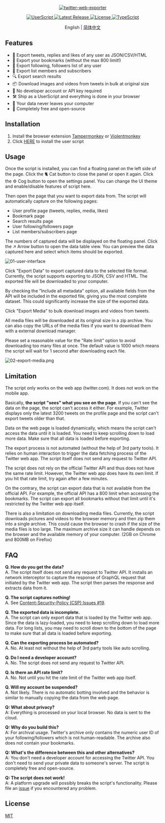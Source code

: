 <p align="center">
  <a href="https://github.com/prinsss/twitter-web-exporter">
    <img alt="twitter-web-exporter" src="https://socialify.git.ci/prinsss/twitter-web-exporter/image?description=1&descriptionEditable=Export%20tweets%2C%20bookmarks%2C%20lists%20and%20much%20more%20from%20Twitter(X)%20web%20app.&font=Raleway&forks=0&issues=0&pattern=Plus&pulls=0&theme=Light" />
  </a>
</p>

<p align="center">
  <a href="https://github.com/prinsss/twitter-web-exporter/releases">
    <img alt="UserScript" src="https://badgen.net/badge/userscript/available?color=green" />
  </a>
  <a href="https://github.com/prinsss/twitter-web-exporter/releases">
    <img alt="Latest Release" src="https://badgen.net/github/release/prinsss/twitter-web-exporter" />
  </a>
  <a href="https://github.com/prinsss/twitter-web-exporter/blob/main/LICENSE">
    <img alt="License" src="https://badgen.net/github/license/prinsss/twitter-web-exporter" />
  </a>
  <a href="https://github.com/prinsss/twitter-web-exporter">
    <img alt="TypeScript" src="https://badgen.net/badge/icon/typescript?icon=typescript&label" />
  </a>
</p>

<p align="center">
  English |
  <a href="https://github.com/prinsss/twitter-web-exporter/blob/main/docs/README.zh-Hans.md">简体中文</a>
</p>

## Features

- 🚚 Export tweets, replies and likes of any user as JSON/CSV/HTML
- 🔖 Export your bookmarks (without the max 800 limit!)
- 💞 Export following, followers list of any user
- 👥 Export list members and subscribers
- 🔍 Export search results
- 📦 Download images and videos from tweets in bulk at original size
- 🚀 No developer account or API key required
- 🛠️ Ship as a UserScript and everything is done in your browser
- 💾 Your data never leaves your computer
- 💚 Completely free and open-source

## Installation

1. Install the browser extension [Tampermonkey](https://www.tampermonkey.net/) or [Violentmonkey](https://violentmonkey.github.io/)
2. Click [HERE](https://github.com/prinsss/twitter-web-exporter/releases/latest/download/twitter-web-exporter.user.js) to install the user script

## Usage

Once the script is installed, you can find a floating panel on the left side of the page. Click the 🐈 Cat button to close the panel or open it again. Click the ⚙️ Cog button to open the settings panel. You can change the UI theme and enable/disable features of script here.

Then open the page that you want to export data from. The script will automatically capture on the following pages:

- User profile page (tweets, replies, media, likes)
- Bookmark page
- Search results page
- User following/followers page
- List members/subscribers page

The numbers of captured data will be displayed on the floating panel. Click the ↗️ Arrow button to open the data table view. You can preview the data captured here and select which items should be exported.

![01-user-interface](https://github.com/prinsss/twitter-web-exporter/raw/main/docs/01-user-interface.png)

Click "Export Data" to export captured data to the selected file format. Currently, the script supports exporting to JSON, CSV and HTML. The exported file will be downloaded to your computer.

By checking the "Include all metadata" option, all available fields from the API will be included in the exported file, giving you the most complete dataset. This could significantly increase the size of the exported data.

Click "Export Media" to bulk download images and videos from tweets.

All media files will be downloaded at its original size in a zip archive. You can also copy the URLs of the media files if you want to download them with a external download manager.

Please set a reasonable value for the "Rate limit" option to avoid downloading too many files at once. The default value is 1000 which means the script will wait for 1 second after downloading each file.

![02-export-media.png](https://github.com/prinsss/twitter-web-exporter/raw/main/docs/02-export-media.png)

## Limitation

The script only works on the web app (twitter.com). It does not work on the mobile app.

Basically, **the script "sees" what you see on the page**. If you can't see the data on the page, the script can't access it either. For example, Twitter displays only the latest 3200 tweets on the profile page and the script can't export tweets older than that.

Data on the web page is loaded dynamically, which means the script can't access the data until it is loaded. You need to keep scrolling down to load more data. Make sure that all data is loaded before exporting.

The export process is not automated (without the help of 3rd party tools). It relies on human interaction to trigger the data fetching process of the Twitter web app. The script itself does not send any request to Twitter API.

The script does not rely on the official Twitter API and thus does not have the same rate limit. However, the Twitter web app does have its own limit. If you hit that rate limit, try again after a few minutes.

On the contrary, the script can export data that is not available from the official API. For example, the official API has a 800 limit when accessing the bookmarks. The script can export all bookmarks without that limit until it's restricted by the Twitter web app itself.

There is also a limitation on downloading media files. Currently, the script downloads pictures and videos to the browser memory and then zip them into a single archive. This could cause the browser to crash if the size of the media files is too large. The maximum archive size it can handle depends on the browser and the available memory of your computer. (2GB on Chrome and 800MB on Firefox)

## FAQ

**Q. How do you get the data?** <br>
A. The script itself does not send any request to Twitter API. It installs an network interceptor to capture the response of GraphQL request that initiated by the Twitter web app. The script then parses the response and extracts data from it.

**Q. The script captures nothing!** <br>
A. See [Content-Security-Policy (CSP) Issues #19](https://github.com/prinsss/twitter-web-exporter/issues/19).

**Q. The exported data is incomplete.** <br>
A. The script can only export data that is loaded by the Twitter web app. Since the data is lazy-loaded, you need to keep scrolling down to load more data. For long lists, you may need to scroll down to the bottom of the page to make sure that all data is loaded before exporting.

**Q. Can the exporting process be automated?** <br>
A. No. At least not without the help of 3rd party tools like auto scrolling.

**Q. Do I need a developer account?** <br>
A. No. The script does not send any request to Twitter API.

**Q. Is there an API rate limit?** <br>
A. No. Not until you hit the rate limit of the Twitter web app itself.

**Q. Will my account be suspended?** <br>
A. Not likely. There is no automatic botting involved and the behavior is similar to manually copying the data from the web page.

**Q: What about privacy?** <br>
A: Everything is processed on your local browser. No data is sent to the cloud.

**Q: Why do you build this?** <br>
A: For archival usage. Twitter's archive only contains the numeric user ID of your following/followers which is not human-readable. The archive also does not contain your bookmarks.

**Q: What's the difference between this and other alternatives?** <br>
A: You don't need a developer account for accessing the Twitter API. You don't need to send your private data to someone's server. The script is completely free and open-source.

**Q: The script does not work!** <br>
A: A platform upgrade will possibly breaks the script's functionality. Please file an [issue](https://github.com/prinsss/twitter-web-exporter/issues) if you encountered any problem.

## License

[MIT](LICENSE)
